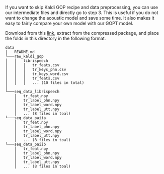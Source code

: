 If you want to skip Kaldi GOP recipe and data preprocessing, you can use our intermediate files and directly go to step 3.
This is useful if you do not want to change the acoustic model and save some time. It also makes it easy to fairly compare your own model with our GOPT model. 

Download from this [link](https://www.dropbox.com/s/va5q4whyp18rd1i/data.zip?dl=1), extract from the compressed package, and place the folds in this directory in the following format.

```
data
│   README.md
└───raw_kaldi_gop
│   │   librispeech
│   │   │   tr_feats.csv
│   │   │   tr_keys_phn.csv
│   │   │   tr_keys_word.csv
│   │   │   tr_feats.csv
│   │   │   ... (10 files in total)
│   
└───seq_data_librispeech
    │   tr_feat.npy
    │   tr_label_phn.npy
    │   tr_label_word.npy
    │   tr_label_utt.npy
    │   ... (8 files in toal)
└───seq_data_paiia
    │   tr_feat.npy
    │   tr_label_phn.npy
    │   tr_label_word.npy
    │   tr_label_utt.npy
    │   ... (8 files in toal)
└───seq_data_paiib
    │   tr_feat.npy
    │   tr_label_phn.npy
    │   tr_label_word.npy
    │   tr_label_utt.npy
    │   ... (8 files in toal)
```